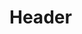 <!-- TITLE: Resolving Loneliness -->
<!-- SUBTITLE: A quick summary of Resolving Loneliness -->

# Header